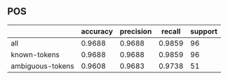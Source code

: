 
## POS

|                  | accuracy | precision | recall | support |
|------------------|----------|-----------|--------|---------|
| all              | 0.9688   | 0.9688    | 0.9859 | 96      |
| known-tokens     | 0.9688   | 0.9688    | 0.9859 | 96      |
| ambiguous-tokens | 0.9608   | 0.9683    | 0.9738 | 51      |

